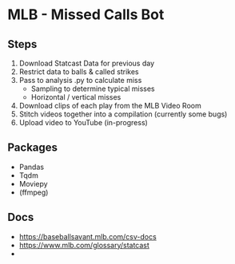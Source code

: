 # MLB - Missed Calls Bot

## Steps

1. Download Statcast Data for previous day
2. Restrict data to balls & called strikes
3. Pass to analysis .py to calculate miss
   - Sampling to determine typical misses
   - Horizontal / vertical misses
4. Download clips of each play from the MLB Video Room
5. Stitch videos together into a compilation (currently some bugs)
6. Upload video to YouTube (in-progress)

## Packages

- Pandas
- Tqdm
- Moviepy
- (ffmpeg)


## Docs
- https://baseballsavant.mlb.com/csv-docs
- https://www.mlb.com/glossary/statcast
- 